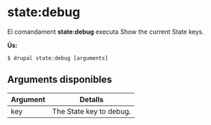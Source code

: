 # state:debug
El comandament **state:debug** executa Show the current State keys.

**Ús:**
```
$ drupal state:debug [arguments] 
```

## Arguments disponibles
Argument | Detalls
---------|-------------
key | The State key to debug.
